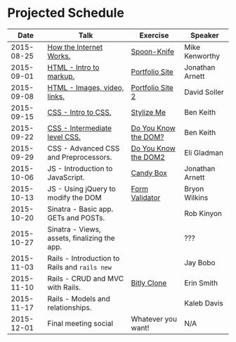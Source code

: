 # Projected Schedule

| Date       | Talk                                                                                     | Exercise                                                          | Speaker           |
|------------|------------------------------------------------------------------------------------------|-------------------------------------------------------------------|-------------------|
| 2015-08-25 | [How the Internet Works.](https://goo.gl/ZMyDFT)                                         | [Spoon-Knife](https://github.com/CWDG/Spoon-Knife)                | Mike Kenworthy    |
| 2015-09-01 | [HTML - Intro to markup.](https://github.com/j3rn/j3rn.github.io)                        | [Portfolio Site](https://github.com/CWDG/portfolio-site)          | Jonathan Arnett   |
| 2015-09-08 | [HTML - Images, video, links.](https://github.com/3ygun/portfolio-site-2)                | [Portfolio Site 2](https://github.com/CWDG/portfolio-site-2)      | David Soller      |
| 2015-09-15 | [CSS - Intro to CSS.](https://benlk.github.io/cwdg-talk/intro-css.html)                  | [Stylize Me](https://github.com/CWDG/stylize-me)                  | Ben Keith         |
| 2015-09-22 | [CSS - Intermediate level CSS.](https://benlk.github.io/cwdg-talk/intermediate-css.html) | [Do You Know the DOM?](https://github.com/CWDG/DoYouKnowTheDOM)   | Ben Keith         |
| 2015-09-29 | CSS - Advanced CSS and Preprocessors.                                                    | [Do You Know the DOM2](https://github.com/CWDG/DoYouKnowTheDom2)  | Eli Gladman       |
| 2015-10-06 | JS - Introduction to JavaScript.                                                         | [Candy Box](https://github.com/CWDG/candy-box)                    | Jonathan Arnett   |
| 2015-10-13 | JS - Using jQuery to modify the DOM                                                      | [Form Validator](https://github.com/CWDG/FormValidator)           | Bryon Wilkins     |
| 2015-10-20 | Sinatra - Basic app. GETs and POSTs.                                                     |                                                                   | Rob Kinyon        |
| 2015-10-27 | Sinatra - Views, assets, finalizing the app.                                             |                                                                   | ???               |
| 2015-11-03 | Rails - Introduction to Rails and `rails new`                                            |                                                                   | Jay Bobo          |
| 2015-11-10 | Rails - CRUD and MVC with Rails.                                                         | [Bitly Clone](https://github.com/CWDG/BitlyClone)                 | Erin Smith        |
| 2015-11-17 | Rails - Models and relationships.                                                        |                                                                   | Kaleb Davis       |
| 2015-12-01 | Final meeting social                                                                     | Whatever you want!                                                | N/A               |
